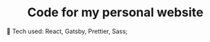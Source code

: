 <!-- 
<p align="center">
  <a href="https://www.gatsbyjs.org">
    <img alt="Gatsby" src="https://www.gatsbyjs.org/monogram.svg" width="60" />
  </a>
</p>
-->
<h1 align="center">
  Code for my personal website
</h1>

🚀 Tech used: React, Gatsby, Prettier, Sass;


